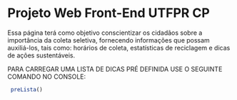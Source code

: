# Projeto Web Front-End UTFPR CP

Essa página terá como objetivo conscientizar os cidadãos sobre a importância da coleta
seletiva, fornecendo informações que possam auxiliá-los, tais como: horários de coleta,
estatísticas de reciclagem e dicas de ações sustentáveis.

PARA CARREGAR UMA LISTA DE DICAS PRÉ DEFINIDA USE O SEGUINTE COMANDO NO CONSOLE:
``` JavaScript
 preLista()
```
